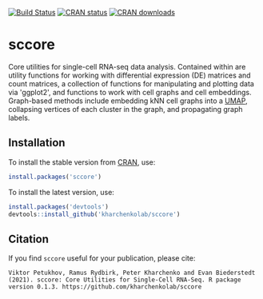 [![Build Status](https://travis-ci.com/kharchenkolab/sccore.svg?branch=master)](https://travis-ci.com/github/kharchenkolab/sccore)
[![CRAN status](https://www.r-pkg.org/badges/version/sccore)](https://cran.r-project.org/package=sccore)
[![CRAN downloads](https://cranlogs.r-pkg.org/badges/sccore)](https://cran.r-project.org/package=sccore)

# sccore
Core utilities for single-cell RNA-seq data analysis. Contained within are utility functions for working with differential expression (DE) matrices and count matrices, a collection of functions for manipulating and plotting data via 'ggplot2', and functions to work with cell graphs and cell embeddings. Graph-based methods include embedding kNN cell graphs into a [UMAP](https://github.com/lmcinnes/umap), collapsing vertices of each cluster in the graph, and propagating graph labels.
 
## Installation


To install the stable version from [CRAN](https://CRAN.R-project.org/package=sccore), use:

```r
install.packages('sccore')
```

To install the latest version, use:

```r
install.packages('devtools')
devtools::install_github('kharchenkolab/sccore')
```

## Citation

If you find `sccore` useful for your publication, please cite:

```
Viktor Petukhov, Ramus Rydbirk, Peter Kharchenko and Evan Biederstedt
(2021). sccore: Core Utilities for Single-Cell RNA-Seq. R package
version 0.1.3. https://github.com/kharchenkolab/sccore
```
